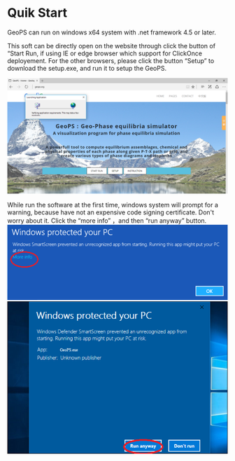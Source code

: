 # Quik Start

GeoPS can run on windows x64 system with .net framework 4.5 or later.

This soft can be directly open on the website through click the button of “Start Run, if using IE or edge browser which support for ClickOnce deployement. For the other browsers, please click the button “Setup” to download the setup.exe, and run it to setup the GeoPS.

![](/img/Help/Start.png)

While run the software at the first time, windows system will prompt for a warning, because have not an expensive code signing certificate. Don't worry about it. Click the “more info” ，and then “run anyway” button.
![](/img/Help/warning0.png)
![](/img/Help/warning1.png)
